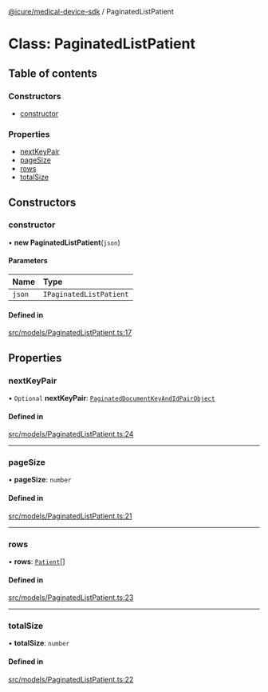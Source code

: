 [@icure/medical-device-sdk](../modules.md) / PaginatedListPatient

# Class: PaginatedListPatient

## Table of contents

### Constructors

- [constructor](PaginatedListPatient.md#constructor)

### Properties

- [nextKeyPair](PaginatedListPatient.md#nextkeypair)
- [pageSize](PaginatedListPatient.md#pagesize)
- [rows](PaginatedListPatient.md#rows)
- [totalSize](PaginatedListPatient.md#totalsize)

## Constructors

### constructor

• **new PaginatedListPatient**(`json`)

#### Parameters

| Name | Type |
| :------ | :------ |
| `json` | `IPaginatedListPatient` |

#### Defined in

[src/models/PaginatedListPatient.ts:17](https://github.com/icure/icure-medical-device-js-sdk/blob/e20bfa1/src/models/PaginatedListPatient.ts#L17)

## Properties

### nextKeyPair

• `Optional` **nextKeyPair**: [`PaginatedDocumentKeyAndIdPairObject`](PaginatedDocumentKeyAndIdPairObject.md)

#### Defined in

[src/models/PaginatedListPatient.ts:24](https://github.com/icure/icure-medical-device-js-sdk/blob/e20bfa1/src/models/PaginatedListPatient.ts#L24)

___

### pageSize

• **pageSize**: `number`

#### Defined in

[src/models/PaginatedListPatient.ts:21](https://github.com/icure/icure-medical-device-js-sdk/blob/e20bfa1/src/models/PaginatedListPatient.ts#L21)

___

### rows

• **rows**: [`Patient`](Patient.md)[]

#### Defined in

[src/models/PaginatedListPatient.ts:23](https://github.com/icure/icure-medical-device-js-sdk/blob/e20bfa1/src/models/PaginatedListPatient.ts#L23)

___

### totalSize

• **totalSize**: `number`

#### Defined in

[src/models/PaginatedListPatient.ts:22](https://github.com/icure/icure-medical-device-js-sdk/blob/e20bfa1/src/models/PaginatedListPatient.ts#L22)
